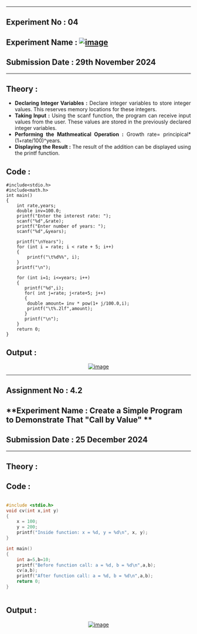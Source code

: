 -----------------------------------


## **Experiment No : 04**

## **Experiment Name : <a href="https://ibb.co.com/PZz18dT"><img src="https://i.ibb.co.com/WWpB1LD/image.png" alt="image" border="0"></a>**

## **Submission Date : 29th November 2024**

----------

## **Theory :**
<div align="justify">

- **Declaring Integer Variables :** Declare integer variables to store integer values. This reserves memory locations for these integers.<br>
- **Taking Input :** Using the scanf function, the program can receive input values from the user. These values are stored in the previously declared integer variables.<br>
- **Performing the Mathmeatical Operation :** Growth rate= principical*(1+rate/100)^years.<br>
- **Displaying the Result :** The result of the addition can be displayed using the printf function.  <br>

</div>

## **Code :**
```
#include<stdio.h>
#include<math.h>
int main()
{
    int rate,years;
    double inv=100.0;
    printf("Enter the interest rate: ");
    scanf("%d",&rate);
    printf("Enter number of years: ");
    scanf("%d",&years);

    printf("\nYears");
    for (int i = rate; i < rate + 5; i++)
    {
        printf("\t%d%%", i);
    }
    printf("\n");

    for (int i=1; i<=years; i++)
    {
       printf("%d",i);
       for( int j=rate; j<rate+5; j++)
       {
        double amount= inv * pow(1+ j/100.0,i);
        printf("\t%.2lf",amount);
       }
       printf("\n");
    }
    return 0;
}

```

## **Output :**
<p align="center">
<a href="https://imgbb.com/"><img src="https://i.ibb.co.com/mCmyMLf/image.png" alt="image" border="0"></a>
</p>


-------------------------------------


## **Assignment No : 4.2** 

## **Experiment Name :  Create a Simple Program to Demonstrate That "Call by Value" ** 
  
## **Submission Date : 25 December 2024** 
  
----------

## **Theory :**
<p>

  
## **Code :** 
```C 

#include <stdio.h>
void cv(int x,int y)
{
    x = 100;
    y = 200;
    printf("Inside function: x = %d, y = %d\n", x, y);
}

int main()
{
    int a=5,b=10;
    printf("Before function call: a = %d, b = %d\n",a,b);
    cv(a,b);
    printf("After function call: a = %d, b = %d\n",a,b);
    return 0;
}



``` 
## **Output :** 
<p align="center"> 
<a href="https://ibb.co.com/bjTtCHjg"><img src="https://i.ibb.co.com/dsFZVbs0/image.png" alt="image" border="0"></a>
</p> 


